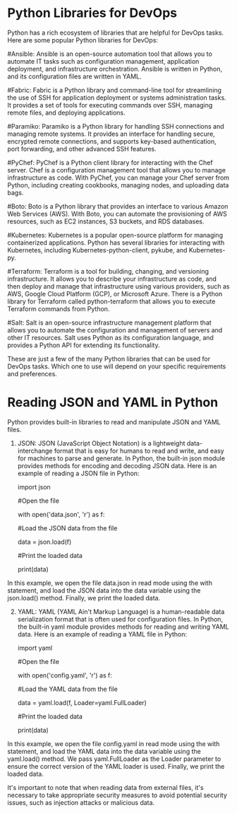 # Python Libraries for DevOps

Python has a rich ecosystem of libraries that are helpful for DevOps tasks. Here are some popular Python libraries for DevOps:

#Ansible: Ansible is an open-source automation tool that allows you to automate IT tasks such as configuration management, application deployment, and infrastructure orchestration. Ansible is written in Python, and its configuration files are written in YAML.

#Fabric: Fabric is a Python library and command-line tool for streamlining the use of SSH for application deployment or systems administration tasks. It provides a set of tools for executing commands over SSH, managing remote files, and deploying applications.

#Paramiko: Paramiko is a Python library for handling SSH connections and managing remote systems. It provides an interface for handling secure, encrypted remote connections, and supports key-based authentication, port forwarding, and other advanced SSH features.

#PyChef: PyChef is a Python client library for interacting with the Chef server. Chef is a configuration management tool that allows you to manage infrastructure as code. With PyChef, you can manage your Chef server from Python, including creating cookbooks, managing nodes, and uploading data bags.

#Boto: Boto is a Python library that provides an interface to various Amazon Web Services (AWS). With Boto, you can automate the provisioning of AWS resources, such as EC2 instances, S3 buckets, and RDS databases.

#Kubernetes: Kubernetes is a popular open-source platform for managing containerized applications. Python has several libraries for interacting with Kubernetes, including Kubernetes-python-client, pykube, and Kubernetes-py.

#Terraform: Terraform is a tool for building, changing, and versioning infrastructure. It allows you to describe your infrastructure as code, and then deploy and manage that infrastructure using various providers, such as AWS, Google Cloud Platform (GCP), or Microsoft Azure. There is a Python library for Terraform called python-terraform that allows you to execute Terraform commands from Python.

#Salt: Salt is an open-source infrastructure management platform that allows you to automate the configuration and management of servers and other IT resources. Salt uses Python as its configuration language, and provides a Python API for extending its functionality.

These are just a few of the many Python libraries that can be used for DevOps tasks. Which one to use will depend on your specific requirements and preferences.

# Reading JSON and YAML in Python
Python provides built-in libraries to read and manipulate JSON and YAML files.

1. JSON: JSON (JavaScript Object Notation) is a lightweight data-interchange format that is easy for humans to read and write, and easy for machines to parse and generate. In Python, the built-in json module provides methods for encoding and decoding JSON data.
Here is an example of reading a JSON file in Python:

    import json

    #Open the file

    with open('data.json', 'r') as f:

    #Load the JSON data from the file
    
    data = json.load(f)
    
    #Print the loaded data

    print(data)

In this example, we open the file data.json in read mode using the with statement, and load the JSON data into the data variable using the json.load() method. Finally, we print the loaded data.

2. YAML: YAML (YAML Ain't Markup Language) is a human-readable data serialization format that is often used for configuration files. In Python, the built-in yaml module provides methods for reading and writing YAML data.
Here is an example of reading a YAML file in Python:

    import yaml

    #Open the file

    with open('config.yaml', 'r') as f:

    #Load the YAML data from the file
    
    data = yaml.load(f, Loader=yaml.FullLoader)
    
    #Print the loaded data
    
    print(data)

In this example, we open the file config.yaml in read mode using the with statement, and load the YAML data into the data variable using the yaml.load() method. We pass yaml.FullLoader as the Loader parameter to ensure the correct version of the YAML loader is used. Finally, we print the loaded data.

It's important to note that when reading data from external files, it's necessary to take appropriate security measures to avoid potential security issues, such as injection attacks or malicious data.


